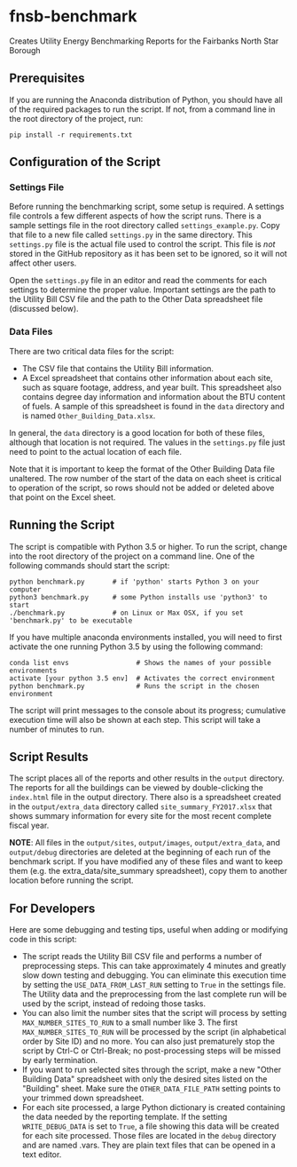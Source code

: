 # fnsb-benchmark
Creates Utility Energy Benchmarking Reports for the Fairbanks North Star Borough

## Prerequisites
If you are running the Anaconda distribution of Python, you should have all of the
required packages to run the script.  If not, from a command line in the root
directory of the project, run:

    pip install -r requirements.txt
    
## Configuration of the Script

### Settings File

Before running the benchmarking script, some setup is required.  A settings file
controls a few different aspects of how the script runs.  There is a sample settings
file in the root directory called `settings_example.py`.  Copy that file to a new
file called `settings.py` in the same directory.  This `settings.py` file is the actual file used to control
the script.  This file is *not* stored in the GitHub repository as it has been set to be ignored, so it will not affect other users.

Open the `settings.py` file in an editor and read the comments for each settings
to determine the proper value.  Important settings are the path to the Utility Bill
CSV file and the path to the Other Data spreadsheet file (discussed below).

### Data Files

There are two critical data files for the script:

* The CSV file that contains the Utility Bill information.
* A Excel spreadsheet that contains other information about each site, such as square
  footage, address, and year built.  This spreadsheet also contains degree day
  information and information about the BTU content of fuels.  A sample of this
  spreadsheet is found in the `data` directory and is named `Other_Building_Data.xlsx`.
  
In general, the `data` directory is a good location for both of these files, although that
location is not required.  The values in the `settings.py` file just need to point to the
actual location of each file.

Note that it is important to keep the format of the Other Building Data file unaltered.
The row number of the start of the data on each sheet is critical to operation of the script,
so rows should not be added or deleted above that point on the Excel sheet.

## Running the Script

The script is compatible with Python 3.5 or higher.  To run the script, change into the root directory of
the project on a command line.  One of the following commands should start the script:

    python benchmark.py       # if 'python' starts Python 3 on your computer
    python3 benchmark.py      # some Python installs use 'python3' to start
    ./benchmark.py            # on Linux or Max OSX, if you set 'benchmark.py' to be executable

If you have multiple anaconda environments installed, you will need to first activate the one running Python 3.5 by using the following command:

	conda list envs					# Shows the names of your possible environments
	activate [your python 3.5 env]	# Activates the correct environment
	python benchmark.py				# Runs the script in the chosen environment


The script will print messages to the console about its progress; cumulative execution time
will also be shown at each step.  This script will take a number of minutes to run.

## Script Results

The script places all of the reports and other results in the `output` directory.  The reports
for all the buildings can be viewed by double-clicking the `index.html` file in the output directory.  There also is a spreadsheet created in the `output/extra_data` directory called
`site_summary_FY2017.xlsx` that shows summary information for every site for the most recent
complete fiscal year.

**NOTE**: All files in the `output/sites`, `output/images`, `output/extra_data`, and `output/debug`
directories are deleted at the beginning of each run of the benchmark script.  If you have modified
any of these files and want to keep them (e.g. the extra_data/site_summary spreadsheet), copy them
to another location before running the script.

## For Developers

Here are some debugging and testing tips, useful when adding or modifying code in this script:

* The script reads the Utility Bill CSV file and performs a number of preprocessing steps. 
  This can take approximately 4 minutes and greatly slow down testing and debugging. 
  You can eliminate this execution time by setting the `USE_DATA_FROM_LAST_RUN` setting to 
  `True` in the settings file. The Utility data and the preprocessing from the last complete run 
  will be used by the script, instead of redoing those tasks.
* You can also limit the number sites that the script will process by setting
  `MAX_NUMBER_SITES_TO_RUN` to a small number like 3.  The first `MAX_NUMBER_SITES_TO_RUN` will be
  processed by the script (in alphabetical order by Site ID) and no more.  You can also just 
  prematurely stop the script by Ctrl-C or Ctrl-Break; no post-processing steps will be missed by
  early termination.
* If you want to run selected sites through the script, make a new "Other Building Data" 
  spreadsheet with only the desired sites listed on the "Building" sheet.  Make sure the 
  `OTHER_DATA_FILE_PATH` setting points to your trimmed down spreadsheet.
* For each site processed, a large Python dictionary is created containing the data needed by
  the reporting template.  If the setting `WRITE_DEBUG_DATA` is set to `True`, a file showing
  this data will be created for each site processed.  Those files are located in the `debug`
  directory and are named <Site ID>.vars.  They are plain text files that can be opened in a
  text editor.
